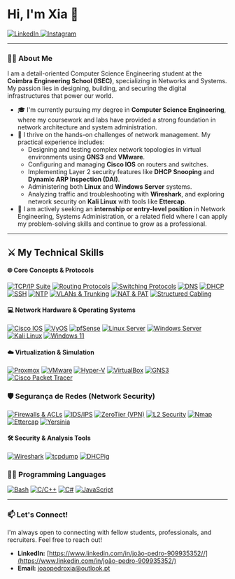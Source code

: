 # Hi, I'm Xia 👋

<a href="https://www.linkedin.com/in/joaopedroxia/" target="_blank">
  <img src="https://img.shields.io/badge/LinkedIn-0077B5?style=for-the-badge&logo=linkedin&logoColor=white" alt="LinkedIn">
</a>
<a href="https://www.instagram.com/joaopxia/" target="_blank">
  <img src="https://img.shields.io/badge/Instagram-E4405F?style=for-the-badge&logo=instagram&logoColor=white" alt="Instagram">
</a>

---

### 👨‍💻 About Me

I am a detail-oriented Computer Science Engineering student at the **Coimbra Engineering School (ISEC)**, specializing in Networks and Systems. My passion lies in designing, building, and securing the digital infrastructures that power our world.

*   🎓 I'm currently pursuing my degree in **Computer Science Engineering**, where my coursework and labs have provided a strong foundation in network architecture and system administration.
*   🔧 I thrive on the hands-on challenges of network management. My practical experience includes:
    *   Designing and testing complex network topologies in virtual environments using **GNS3** and **VMware**.
    *   Configuring and managing **Cisco IOS** on routers and switches.
    *   Implementing Layer 2 security features like **DHCP Snooping** and **Dynamic ARP Inspection (DAI)**.
    *   Administering both **Linux** and **Windows Server** systems.
    *   Analyzing traffic and troubleshooting with **Wireshark**, and exploring network security on **Kali Linux** with tools like **Ettercap**.
*   🚀 I am actively seeking an **internship or entry-level position** in Network Engineering, Systems Administration, or a related field where I can apply my problem-solving skills and continue to grow as a professional.

---
## ⚔️ My Technical Skills

#### 🌐 Core Concepts & Protocols
[![TCP/IP Suite](https://img.shields.io/badge/TCP/IP_Suite-0078D4?style=for-the-badge&logo=docsdotrs&logoColor=white)](https://pt.wikipedia.org/wiki/Arquitetura_TCP/IP)
[![Routing Protocols](https://img.shields.io/badge/Routing_Protocols-8A2BE2?style=for-the-badge&logo=cisco&logoColor=white)](https://www.cisco.com/c/en/us/support/docs/ip/enhanced-interior-gateway-routing-protocol-eigrp/8651-21.html)
[![Switching Protocols](https://img.shields.io/badge/Switching_Protocols-3A404D?style=for-the-badge&logo=cisco&logoColor=white)](https://www.ciscopress.com/articles/article.asp?p=2832407&seqNum=3)
[![DNS](https://img.shields.io/badge/DNS-F8931F?style=for-the-badge&logo=cloudflare&logoColor=white)](https://www.cloudflare.com/learning/dns/what-is-dns/)
[![DHCP](https://img.shields.io/badge/DHCP-005073?style=for-the-badge&logo=serverfault&logoColor=white)](https://www.infoblox.com/glossary/dhcp-what-is-dhcp/)
[![SSH](https://img.shields.io/badge/SSH-2E3440?style=for-the-badge&logo=gnu-bash&logoColor=white)](https://www.ssh.com/academy/ssh)
[![NTP](https://img.shields.io/badge/NTP-663399?style=for-the-badge&logo=chrony&logoColor=white)](https://www.ntp.org/)
[![VLANs & Trunking](https://img.shields.io/badge/VLANs_&_Trunking-00979D?style=for-the-badge&logo=ieee&logoColor=white)](https://www.juniper.net/documentation/en_US/junos/topics/concept/vlans-ex-series-understanding.html)
[![NAT & PAT](https://img.shields.io/badge/NAT_&_PAT-FF6A00?style=for-the-badge&logo=fortinet&logoColor=white)](https://www.geeksforgeeks.org/network-address-translation-nat/)
[![Structured Cabling](https://img.shields.io/badge/Cablagem_Estruturada-C4C4C4?style=for-the-badge&logo=ieee&logoColor=black)](https://www.iso.org/standard/66182.html)

#### 💻 Network Hardware & Operating Systems
[![Cisco IOS](https://img.shields.io/badge/Cisco_IOS-005073?style=for-the-badge&logo=cisco&logoColor=white)](https://www.cisco.com/c/en/us/products/ios-nx-os-software/ios-software/index.html)
[![VyOS](https://img.shields.io/badge/VyOS-544F74?style=for-the-badge&logo=vyos&logoColor=white)](https://vyos.io/)
[![pfSense](https://img.shields.io/badge/pfSense-B80000?style=for-the-badge&logo=pfsense&logoColor=white)](https://www.pfsense.org/)
[![Linux Server](https://img.shields.io/badge/Linux_Server-FCC624?style=for-the-badge&logo=linux&logoColor=black)](https://www.linux.org/)
[![Windows Server](https://img.shields.io/badge/Windows_Server-0078D6?style=for-the-badge&logo=windows-server&logoColor=white)](https://www.microsoft.com/en-us/windows-server)
[![Kali Linux](https://img.shields.io/badge/Kali_Linux-557C94?style=for-the-badge&logo=kali-linux&logoColor=white)](https://www.kali.org/)
[![Windows 11](https://img.shields.io/badge/Windows_11-0078D4?style=for-the-badge&logo=windows-11&logoColor=white)](https://www.microsoft.com/windows/windows-11)

#### ☁️ Virtualization & Simulation
[![Proxmox](https://img.shields.io/badge/Proxmox-E67300?style=for-the-badge&logo=proxmox&logoColor=white)](https://www.proxmox.com/en/)
[![VMware](https://img.shields.io/badge/VMware-607078?style=for-the-badge&logo=vmware&logoColor=white)](https://www.vmware.com/)
[![Hyper-V](https://img.shields.io/badge/Hyper--V-0078D6?style=for-the-badge&logo=microsoft&logoColor=white)](https://learn.microsoft.com/en-us/virtualization/hyper-v-on-windows/about/)
[![VirtualBox](https://img.shields.io/badge/VirtualBox-2171A9?style=for-the-badge&logo=virtualbox&logoColor=white)](https://www.virtualbox.org/)
[![GNS3](https://img.shields.io/badge/GNS3-1F648A?style=for-the-badge&logo=gns3&logoColor=white)](https://www.gns3.com/)
[![Cisco Packet Tracer](https://img.shields.io/badge/Packet_Tracer-005073?style=for-the-badge&logo=cisco&logoColor=white)](https://www.netacad.com/courses/packet-tracer)

### 🛡️ Segurança de Redes (Network Security)
[![Firewalls & ACLs](https://img.shields.io/badge/Firewalls_&_ACLs-D22B2B?style=for-the-badge&logo=paloaltosoftware&logoColor=white)](https://www.cisco.com/c/en/us/td/docs/ios-xml/ios/sec_data_acl/configuration/15-mt/sec-data-acl-15-mt-book.html)
[![IDS/IPS](https://img.shields.io/badge/IDS/IPS-4A90E2?style=for-the-badge&logo=snort&logoColor=white)](https://www.snort.org/)
[![ZeroTier (VPN)](https://img.shields.io/badge/ZeroTier_VPN-FF9900?style=for-the-badge&logo=zerotier&logoColor=black)](https://www.zerotier.com/)
[![L2 Security](https://img.shields.io/badge/L2_Security-00A98F?style=for-the-badge&logo=arista&logoColor=white)](https://www.practicalnetworking.net/series/layer-2-security/layer-2-security-attacks/)
[![Nmap](https://img.shields.io/badge/Nmap-085394?style=for-the-badge&logo=nmap&logoColor=white)](https://nmap.org/)
[![Ettercap](https://img.shields.io/badge/Ettercap-E0E0E0?style=for-the-badge&logo=kalilinux&logoColor=black)](https://www.ettercap-project.org/)
[![Yersinia](https://img.shields.io/badge/Yersinia-000000?style=for-the-badge&logo=kalilinux&logoColor=white)](https://tools.kali.org/information-gathering/yersinia)

#### 🛠️ Security & Analysis Tools
[![Wireshark](https://img.shields.io/badge/Wireshark-1679A7?style=for-the-badge&logo=wireshark&logoColor=white)](https://www.wireshark.org/)
[![tcpdump](https://img.shields.io/badge/tcpdump-D1E0E0?style=for-the-badge&logo=linux&logoColor=black)](https://www.tcpdump.org/)
[![DHCPig](https://img.shields.io/badge/DHCPig-E84D1F?style=for-the-badge&logo=python&logoColor=white)](https://github.com/kamorin/DHCPig)

### 👨‍💻 Programming Languages
[![Bash](https://img.shields.io/badge/Bash-4EAA25?style=for-the-badge&logo=gnu-bash&logoColor=white)](https://www.gnu.org/software/bash/)
[![C/C++](https://img.shields.io/badge/C_&_C++-00599C?style=for-the-badge&logo=cplusplus&logoColor=white)](https://isocpp.org/)
[![C#](https://img.shields.io/badge/C%23-239120?style=for-the-badge&logo=c-sharp&logoColor=white)](https://docs.microsoft.com/en-us/dotnet/csharp/)
[![JavaScript](https://img.shields.io/badge/JavaScript-F7DF1E?style=for-the-badge&logo=javascript&logoColor=black)](https://developer.mozilla.org/en-US/docs/Web/JavaScript)

---

### 📫 Let's Connect!

I'm always open to connecting with fellow students, professionals, and recruiters. Feel free to reach out!

*   **LinkedIn:** [https://www.linkedin.com/in/joão-pedro-909935352//](https://www.linkedin.com/in/joão-pedro-909935352/)
*   **Email:** [joaopedroxia@outlook.pt](mailto:joaopedroxia@outlook.pt)
